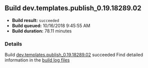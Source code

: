 ## Build dev.templates.publish_0.19.18289.02
- **Build result:** `succeeded`
- **Build queued:** 10/16/2018 9:45:55 AM
- **Build duration:** 78.11 minutes
### Details
Build [dev.templates.publish_0.19.18289.02](https://winappstudio.visualstudio.com/web/build.aspx?pcguid=a4ef43be-68ce-4195-a619-079b4d9834c2&builduri=vstfs%3a%2f%2f%2fBuild%2fBuild%2f26414) succeeded
Find detailed information in the [build log files](https://uwpctdiags.blob.core.windows.net/buildlogs/dev.templates.publish_0.19.18289.02_logs.zip)
